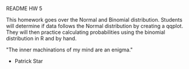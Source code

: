 README HW 5

This homework goes over the Normal and Binomial distribution. Students will determine if data follows the Normal distribution by creating a qqplot. They will then practice calculating probabilities using the binomial distribution in R and by hand.

"The inner machinations of my mind are an enigma."

- Patrick Star